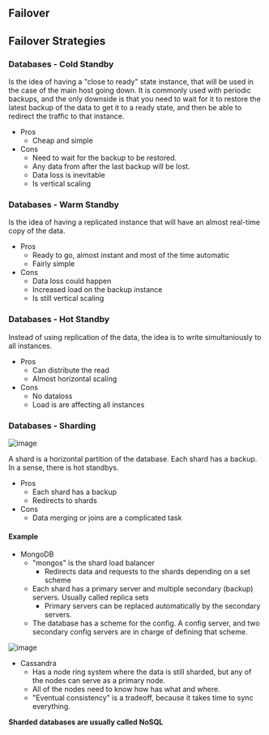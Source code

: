 ## Failover

## Failover Strategies

### Databases - Cold Standby

Is the idea of having a "close to ready" state instance, that will be used in the case of the main host going down.
It is commonly used with periodic backups, and the only downside is that you need to wait for it to restore the 
latest backup of the data to get it to a ready state, and then be able to redirect the traffic to that instance.

- Pros
  - Cheap and simple
- Cons
  - Need to wait for the backup to be restored.
  - Any data from after the last backup will be lost.
  - Data loss is inevitable
  - Is vertical scaling

### Databases - Warm Standby

Is the idea of having a replicated instance that will have an almost real-time copy of the data.

- Pros
  - Ready to go, almost instant and most of the time automatic
  - Fairly simple
- Cons
  - Data loss could happen
  - Increased load on the backup instance
  - Is still vertical scaling

### Databases - Hot Standby

Instead of using replication of the data, the idea is to write simultaniously to all instances.

- Pros
  - Can distribute the read
  - Almost horizontal scaling
- Cons
  - No dataloss
  - Load is are affecting all instances

### Databases - Sharding

![image](https://user-images.githubusercontent.com/36679293/177078208-2ec4fe1a-3c87-401a-9d86-0e03c65afccc.png)

A shard is a horizontal partition of the database. Each shard has a backup.
In a sense, there is hot standbys.

- Pros
  - Each shard has a backup
  - Redirects to shards
- Cons
  - Data merging or joins are a complicated task

#### Example

- MongoDB
  - "mongos" is the shard load balancer
    - Redirects data and requests to the shards depending on a set scheme
  - Each shard has a primary server and multiple secondary (backup) servers. Usually called replica sets
    - Primary servers can be replaced automatically by the secondary servers.
  - The database has a scheme for the config. A config server, and two secondary config servers are in charge of defining that scheme.

![image](https://user-images.githubusercontent.com/36679293/177079324-15bfd3e2-d49e-47b7-83c9-690129713a3e.png)

- Cassandra
  - Has a node ring system where the data is still sharded, but any of the nodes can serve as a primary node.
  - All of the nodes need to know how has what and where.
  - "Eventual consistency" is a tradeoff, because it takes time to sync everything.

__Sharded databases are usually called NoSQL__

